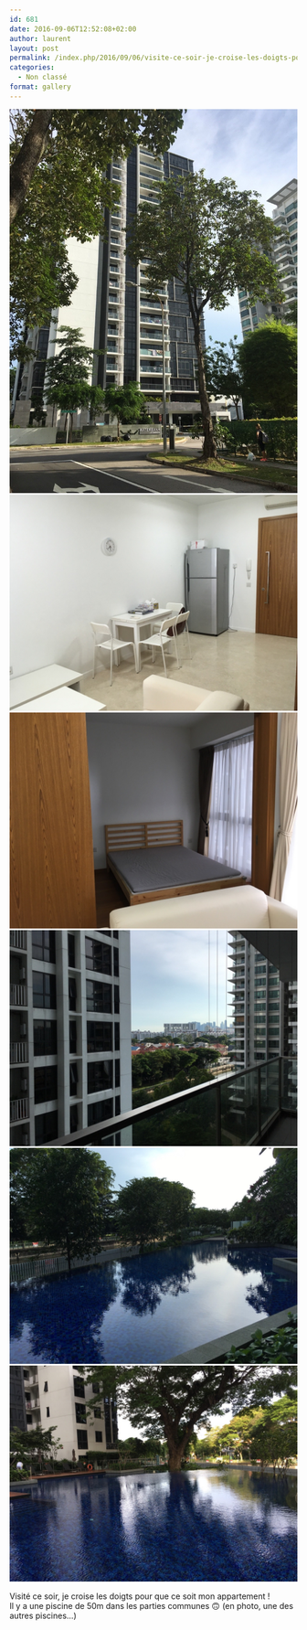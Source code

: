 ```yaml
---
id: 681
date: 2016-09-06T12:52:08+02:00
author: laurent
layout: post
permalink: /index.php/2016/09/06/visite-ce-soir-je-croise-les-doigts-pour-que-ce/
categories:
  - Non classé
format: gallery
---
```

<img src="/images/2016/09/tumblr_od32eywemW1uuvt0bo1_1280.jpg" />
<img src="/images/2016/09/tumblr_od32eywemW1uuvt0bo2_1280.jpg" />
<img src="/images/2016/09/tumblr_od32eywemW1uuvt0bo3_1280.jpg" />
<img src="/images/2016/09/tumblr_od32eywemW1uuvt0bo4_1280.jpg" />
<img src="/images/2016/09/tumblr_od32eywemW1uuvt0bo5_1280.jpg" />
<img src="/images/2016/09/tumblr_od32eywemW1uuvt0bo6_1280.jpg" />

Visité ce soir, je croise les doigts pour que ce soit mon appartement !  
Il y a une piscine de 50m dans les parties communes 🙃 (en photo, une des autres piscines&hellip;)
